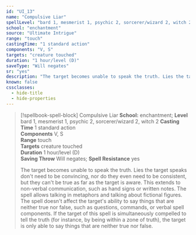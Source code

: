 ```yaml
---
id: "UI_13"
name: "Compulsive Liar"
spellLevel: "bard 1, mesmerist 1, psychic 2, sorcerer/wizard 2, witch 2"
school: "enchantment"
source: "Ultimate Intrigue"
range: "touch"
castingTime: "1 standard action"
components: "V, S"
targets: "creature touched"
duration: "1 hour/level (D)"
saveType: "Will negates"
sr: "yes"
description: "The target becomes unable to speak the truth. Lies the target speaks don't need to be convincing, nor do they even need to be consistent, but they can't be true as far as the target is aware. This extends to non-verbal communication, such as hand signs or written notes. The spell allows talking in metaphors and talking about fictional figures.  The spell doesn't affect the target's ability to say things that are neither true nor false, such as questions, commands, or verbal spell components. If the target of this spell is simultaneously compelled to tell the truth (for instance, by being within a zone of truth), the target is only able to say things that are neither true nor false."
known: false
cssclasses:
  - hide-title
  - hide-properties
---
```


> [!spellbook-spell-block] Compulsive Liar
> **School:** enchantment; **Level** bard 1, mesmerist 1, psychic 2, sorcerer/wizard 2, witch 2
> **Casting Time** 1 standard action  
> **Components** V, S  
> **Range** touch  
> **Targets** creature touched  
> **Duration** 1 hour/level (D)  
> **Saving Throw** Will negates; **Spell Resistance** yes
> 
> The target becomes unable to speak the truth. Lies the target speaks don't need to be convincing, nor do they even need to be consistent, but they can't be true as far as the target is aware. This extends to non-verbal communication, such as hand signs or written notes. The spell allows talking in metaphors and talking about fictional figures.  The spell doesn't affect the target's ability to say things that are neither true nor false, such as questions, commands, or verbal spell components. If the target of this spell is simultaneously compelled to tell the truth (for instance, by being within a zone of truth), the target is only able to say things that are neither true nor false.